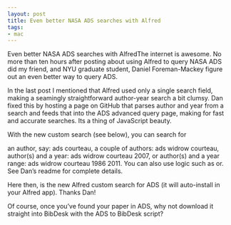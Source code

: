 ```yaml
---
layout: post
title: Even better NASA ADS searches with Alfred
tags:
- mac
---
```

Even better NASA ADS searches with AlfredThe internet is awesome. No more than ten hours after posting about using Alfred to query NASA ADS did my friend, and NYU graduate student, Daniel Foreman-Mackey figure out an even better way to query ADS.

In the last post I mentioned that Alfred used only a single search field, making a seamingly straightforward author-year search a bit clumsy. Dan fixed this by hosting a page on GitHub that parses author and year from a search and feeds that into the ADS advanced query page, making for fast and accurate searches. Its a thing of JavaScript beauty.

With the new custom search (see below), you can search for

an author, say: ads courteau,
a couple of authors: ads widrow courteau,
author(s) and a year: ads widrow courteau 2007, or
author(s) and a year range: ads widrow courteau 1986 2011.
You can also use logic such as or. See Dan’s readme for complete details.

Here then, is the new Alfred custom search for ADS (it will auto-install in your Alfred app). Thanks Dan!

Of course, once you’ve found your paper in ADS, why not download it straight into BibDesk with the ADS to BibDesk script?
